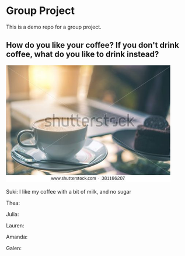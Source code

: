 # Group Project
This is a demo repo for a group project.

## How do you like your coffee? If you don't drink coffee, what do you like to drink instead?
![coffee](coffee.jpg)


Suki: I like my coffee with a bit of milk, and no sugar

Thea:

Julia:

Lauren:

Amanda:

Galen:
